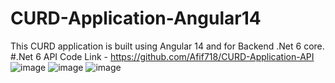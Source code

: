 # CURD-Application-Angular14
This CURD application is built using Angular 14 and for Backend .Net 6 core.
#.Net 6 API Code Link - https://github.com/Afif718/CURD-Application-API
![image](https://user-images.githubusercontent.com/39927237/204145770-a9c412fa-571e-4a55-9f4d-415f883e007f.png)
![image](https://user-images.githubusercontent.com/39927237/204145862-63b43e6b-2575-4d57-be1f-cd322b5b8f54.png)
![image](https://user-images.githubusercontent.com/39927237/204145872-5ffef67d-e3ee-4330-ada6-db078788dc2f.png)
